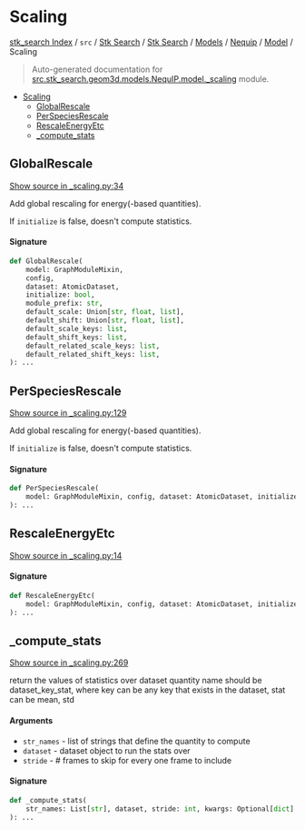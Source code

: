 # Scaling

[stk_search Index](../../../../../../README.md#stk_search-index) / `src` / [Stk Search](../../../../index.md#stk-search) / [Stk Search](../../../../index.md#stk-search) / [Models](../../index.md#models) / [Nequip](../index.md#nequip) / [Model](./index.md#model) / Scaling

> Auto-generated documentation for [src.stk_search.geom3d.models.NequIP.model._scaling](https://github.com/mohammedazzouzi15/STK_search/blob/main/src/stk_search/geom3d/models/NequIP/model/_scaling.py) module.

- [Scaling](#scaling)
  - [GlobalRescale](#globalrescale)
  - [PerSpeciesRescale](#perspeciesrescale)
  - [RescaleEnergyEtc](#rescaleenergyetc)
  - [_compute_stats](#_compute_stats)

## GlobalRescale

[Show source in _scaling.py:34](https://github.com/mohammedazzouzi15/STK_search/blob/main/src/stk_search/geom3d/models/NequIP/model/_scaling.py#L34)

Add global rescaling for energy(-based quantities).

If ``initialize`` is false, doesn't compute statistics.

#### Signature

```python
def GlobalRescale(
    model: GraphModuleMixin,
    config,
    dataset: AtomicDataset,
    initialize: bool,
    module_prefix: str,
    default_scale: Union[str, float, list],
    default_shift: Union[str, float, list],
    default_scale_keys: list,
    default_shift_keys: list,
    default_related_scale_keys: list,
    default_related_shift_keys: list,
): ...
```



## PerSpeciesRescale

[Show source in _scaling.py:129](https://github.com/mohammedazzouzi15/STK_search/blob/main/src/stk_search/geom3d/models/NequIP/model/_scaling.py#L129)

Add global rescaling for energy(-based quantities).

If ``initialize`` is false, doesn't compute statistics.

#### Signature

```python
def PerSpeciesRescale(
    model: GraphModuleMixin, config, dataset: AtomicDataset, initialize: bool
): ...
```



## RescaleEnergyEtc

[Show source in _scaling.py:14](https://github.com/mohammedazzouzi15/STK_search/blob/main/src/stk_search/geom3d/models/NequIP/model/_scaling.py#L14)

#### Signature

```python
def RescaleEnergyEtc(
    model: GraphModuleMixin, config, dataset: AtomicDataset, initialize: bool
): ...
```



## _compute_stats

[Show source in _scaling.py:269](https://github.com/mohammedazzouzi15/STK_search/blob/main/src/stk_search/geom3d/models/NequIP/model/_scaling.py#L269)

return the values of statistics over dataset
quantity name should be dataset_key_stat, where key can be any key
that exists in the dataset, stat can be mean, std

#### Arguments

- `str_names` - list of strings that define the quantity to compute
- `dataset` - dataset object to run the stats over
- `stride` - # frames to skip for every one frame to include

#### Signature

```python
def _compute_stats(
    str_names: List[str], dataset, stride: int, kwargs: Optional[dict] = {}
): ...
```
